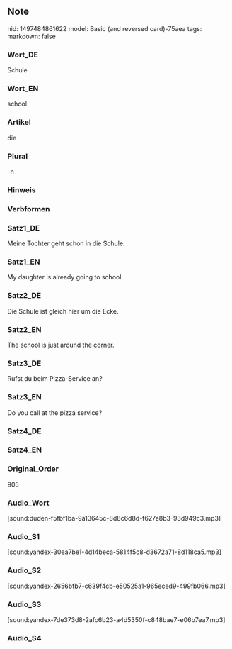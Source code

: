 ## Note
nid: 1497484861622
model: Basic (and reversed card)-75aea
tags: 
markdown: false

### Wort_DE
Schule

### Wort_EN
school

### Artikel
die

### Plural
-n

### Hinweis


### Verbformen


### Satz1_DE
Meine Tochter geht schon in die Schule.

### Satz1_EN
My daughter is already going to school.

### Satz2_DE
Die Schule ist gleich hier um die Ecke.

### Satz2_EN
The school is just around the corner.

### Satz3_DE
Rufst du beim Pizza-Service an?

### Satz3_EN
Do you call at the pizza service?

### Satz4_DE


### Satz4_EN


### Original_Order
905

### Audio_Wort
[sound:duden-f5fbf1ba-9a13645c-8d8c6d8d-f627e8b3-93d949c3.mp3]

### Audio_S1
[sound:yandex-30ea7be1-4d14beca-5814f5c8-d3672a71-8d118ca5.mp3]

### Audio_S2
[sound:yandex-2656bfb7-c639f4cb-e50525a1-965eced9-499fb066.mp3]

### Audio_S3
[sound:yandex-7de373d8-2afc6b23-a4d5350f-c848bae7-e06b7ea7.mp3]

### Audio_S4

